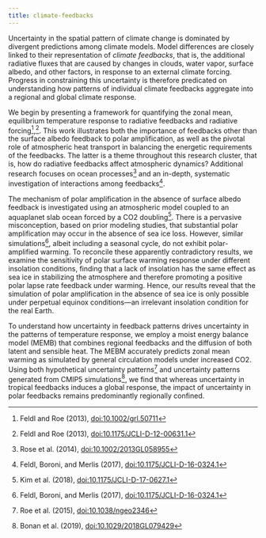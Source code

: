 ```yaml
---
title: climate-feedbacks 
---
```


<!-- A 75-100 word paragraph describing the motivation behind these projects -->

Uncertainty in the spatial pattern of climate change is dominated by divergent predictions among climate models. Model differences are closely linked to their representation of *climate feedbacks*, that is, the additional radiative fluxes that are caused by changes in clouds, water vapor, surface albedo, and other factors, in response to an external climate forcing. Progress in constraining this uncertainty is therefore predicated on understanding how patterns of individual climate feedbacks aggregate into a regional and global climate response.

We begin by presenting a framework for quantifying the zonal mean, equilibrium temperature response to radiative feedbacks and radiative forcing[^1],[^2]. This work illustrates both the importance of feedbacks other than the surface albedo feedback to polar amplification, as well as the pivotal role of atmospheric heat transport in balancing the energetic requirements of the feedbacks. The latter is a theme throughout this research cluster, that is, how do radiative feedbacks affect atmospheric dynamics? Additional research focuses on ocean processes[^3] and an in-depth, systematic investigation of interactions among feedbacks[^4].

The mechanism of polar amplification in the absence of surface albedo feedback is investigated using an atmospheric model coupled to an aquaplanet slab ocean forced by a CO2 doubling[^5]. There is a pervasive misconception, based on prior modeling studies, that substantial polar amplification may occur in the absence of sea ice loss. However, similar simulations[^4], albeit including a seasonal cycle, do not exhibit polar-amplified warming. To reconcile these apparently contradictory results, we examine the sensitivity of polar surface warming response under different insolation conditions, finding that a lack of insolation has the same effect as sea ice in stabilizing the atmosphere and therefore promoting a positive polar lapse rate feedback under warming. Hence, our results reveal that the simulation of polar amplification in the absence of sea ice is only possible under perpetual equinox conditions—an irrelevant insolation condition for the real Earth.

To understand how uncertainty in feedback patterns drives uncertainty in the patterns of temperature response, we employ a moist energy balance model (MEMB) that combines regional feedbacks and the diffusion of both latent and sensible heat. The MEBM accurately predicts zonal mean warming as simulated by general circulation models under increased CO2. Using both hypothetical uncertainty patterns[^6] and uncertainty patterns generated from CMIP5 simulations[^7], we find that whereas uncertainty in tropical feedbacks induces a global response, the impact of uncertainty in polar feedbacks remains predominantly regionally confined.

[^1]: Feldl and Roe (2013), [doi:10.1002/grl.50711](https://doi.org/10.1002/grl.50711)
 
[^2]: Feldl and Roe (2013), [doi:10.1175/JCLI-D-12-00631.1](https://doi.org/10.1175/JCLI-D-12-00631.1)

[^3]: Rose et al. (2014), [doi:10.1002/2013GL058955](https://doi.org/10.1002/2013GL058955)

[^4]: Feldl, Boroni, and Merlis (2017), [doi:10.1175/JCLI-D-16-0324.1](https://doi.org/10.1175/JCLI-D-16-0324.1)

[^5]: Kim et al. (2018), [doi:10.1175/JCLI-D-17-0627.1](https://doi.org/10.1175/JCLI-D-17-0627.1)

[^6]: Roe et al. (2015), [doi:10.1038/ngeo2346](https://doi.org/10.1038/ngeo2346)

[^7]: Bonan et al. (2019), [doi:10.1029/2018GL079429](https://doi.org/10.1029/2018GL079429)

